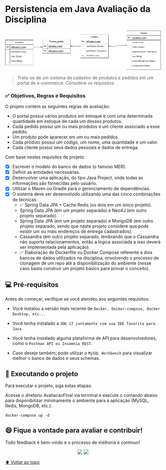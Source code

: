 # Persistencia em Java Avaliação da Disciplina

<p align="center">
<img style="center" src="img\MER_trabalho_final.png" alt="Desenho do modelo entidade-relacionamento de solução para o Trabalho">
</p>

> Trata-se de um sistema de cadastro de produtos e pedidos em um portal de e-commerce. Considere os requisitos:

### :white_check_mark: Objetivos, Regras e Requisitos

O projeto contem as seguintes regras de avaliação:

- O portal possui vários produtos em estoque e com uma determinada quantidade em estoque de cada um desses produtos.
- Cada pedido possui um ou mais produtos e um cliente associado a esse pedido.
- Um produto pode aparecer em um ou mais pedidos.
- Cada produto possui um código, um nome, uma quantidade e um valor.
- Cada cliente possui seus dados pessoais e dados de entrega.

Com base nestes requisitos de projeto:

- [x] Escrever o modelo do banco de dados (o famoso MER).
- [x] Definir as entidades necessárias.
- [x] Desenvolver uma aplicação, do tipo Java Project, onde todas as informações são fornecidas pelo usuário.
- [x] Utilizar o Maven ou Gradle para o gerenciamento de dependências.
- [x] O sistema deve ser desenvolvido utilizando uma das cinco combinações de técnicas:
  - :white_check_mark: Spring Data JPA + Cache Redis (os dois em um único projeto).
  - Spring Data JPA (em um projeto separado) e Neo4J (em outro projeto separado).
  - Spring Data JPA (em um projeto separado) e MongoDB (em outro projeto separado, sendo que neste projeto considere que pode existir um ou mais endereços de entrega cadastrados).
  - Cassandra (em outro projeto separado, lembrando que o Cassandra não suporta relacionamentos, então a lógica associada a isso deverá ser implementada pela aplicação).
  - :white_check_mark: Elaboração de Dockerfile ou Docker Compose referente a dois bancos de dados utilizados na disciplina, envolvendo o processo de clonagem de um repo até a disponibilização do ambiente (nesse caso basta construir um projeto básico para provar o conceito).

## 💻 Pré-requisitos

Antes de começar, verifique se você atendeu aos seguintes requisitos:

- Você instalou a versão mais recente de `Docker, Docker-compose, Docker Desktop, etc...`

- Você tenha instalado a `JDK 17 juntamente com sua IDE favorita para Java`.

- Você tenha instalado alguma plataforma de API para desenvolvedores, como o `Postman API ou Insomnia REST`.

- Caso deseje também, pode utilizar o `MySQL Workbench` para visualizar melhor o banco de dados e seus schemas.

## 🚀 Executando o projeto

Para executar o projeto, siga estas etapas:

Acesse o diretorio AvaliacaoFInal via terminal e execute o comando abaixo para disponibilizar minimamente o ambiente para a aplicação (MySQL, Redis, MongoDB, etc.):

```
docker-compose up -d
```

## 😄 Fique a vontade para avaliar e contribuir!<br>

Todo feedback é bem-vindo e o processo de melhoria é continuo!

<p align="center"><a href="https://www.linkedin.com/in/caramujox/" alt="Linkedin">
<img src="https://img.shields.io/badge/-Linkedin-0e76a8?style=flat-square&logo=Linkedin&logoColor=white" /></a>
<a href="#" alt="Twitter">
<img src="https://img.shields.io/twitter/follow/camirujo?style=social" /></a>
</p>

[⬆ Voltar ao topo](#perisistencia-em-java-avaliação-da-disciplina)<br>
